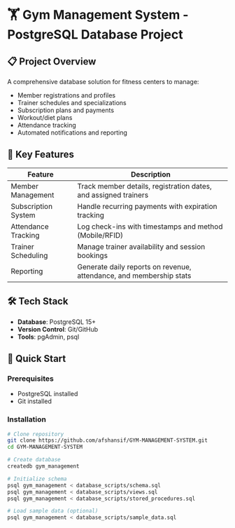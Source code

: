 # 🏋️ Gym Management System - PostgreSQL Database Project

## 📋 Project Overview
A comprehensive database solution for fitness centers to manage:
- Member registrations and profiles
- Trainer schedules and specializations
- Subscription plans and payments
- Workout/diet plans
- Attendance tracking
- Automated notifications and reporting

## 🌟 Key Features
| Feature               | Description                                                                 |
|-----------------------|-----------------------------------------------------------------------------|
| Member Management     | Track member details, registration dates, and assigned trainers            |
| Subscription System   | Handle recurring payments with expiration tracking                         |
| Attendance Tracking   | Log check-ins with timestamps and method (Mobile/RFID)                     |
| Trainer Scheduling    | Manage trainer availability and session bookings                           |
| Reporting             | Generate daily reports on revenue, attendance, and membership stats        |

## 🛠 Tech Stack
- **Database**: PostgreSQL 15+
- **Version Control**: Git/GitHub
- **Tools**: pgAdmin, psql

## 🚀 Quick Start

### Prerequisites
- PostgreSQL installed
- Git installed

### Installation
```bash
# Clone repository
git clone https://github.com/afshansif/GYM-MANAGEMENT-SYSTEM.git
cd GYM-MANAGEMENT-SYSTEM

# Create database
createdb gym_management

# Initialize schema
psql gym_management < database_scripts/schema.sql
psql gym_management < database_scripts/views.sql
psql gym_management < database_scripts/stored_procedures.sql

# Load sample data (optional)
psql gym_management < database_scripts/sample_data.sql
